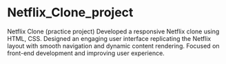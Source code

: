 # Netflix_Clone_project
Netflix Clone (practice project) Developed a responsive Netflix clone using HTML, CSS. Designed an engaging user interface replicating the Netflix layout with smooth navigation and dynamic content rendering. Focused on front-end development and improving user experience.
